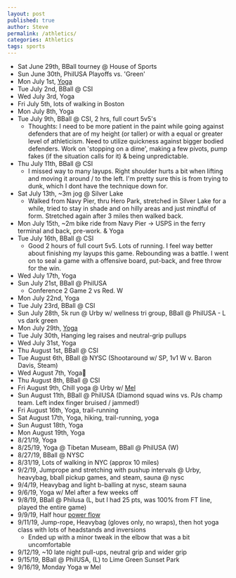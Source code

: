 ```yaml
---
layout: post
published: true
author: Steve
permalink: /athletics/
categories: Athletics
tags: sports
---
```

- Sat June 29th, BBall tourney @ House of Sports
- Sun June 30th, PhilUSA Playoffs vs. 'Green'
- Mon July 1st, [Yoga](https://www.instagram.com/tvyogi)
- Tue July 2nd, BBall @ CSI
- Wed July 3rd, Yoga
- Fri July 5th, lots of walking in Boston
- Mon July 8th, Yoga
- Tue July 9th, BBall @ CSI, 2 hrs, full court 5v5's 
  - Thoughts: I need to be more patient in the paint while going against defenders that are of my height (or taller) or with a equal or greater level of athleticism. Need to utilize quickness against bigger bodied defenders. Work on 'stopping on a dime', making a few pivots, pump fakes (if the situation calls for it) & being unpredictable.  
- Thu July 11th, BBall @ CSI
  - I missed way to many layups. Right shoulder hurts a bit when lifting and moving it around / to the left. I'm pretty sure this is from trying to dunk, which I dont have the technique down for.
- Sat July 13th, ~3m jog @ Silver Lake
  - Walked from Navy Pier, thru Hero Park, stretched in Silver Lake for a while, tried to stay in shade and on hilly areas and just mindful of form. Stretched again after 3 miles then walked back.
- Mon July 15th, ~2m bike ride from Navy Pier -> USPS in the ferry terminal and back, pre-work. & Yoga 
- Tue July 16th, BBall @ CSI
  - Good 2 hours of full court 5v5. Lots of running. I feel way better about finishing my layups this game. Rebounding was a battle. I went on to seal a game with a offensive board, put-back, and free throw for the win.
- Wed July 17th, Yoga
- Sun July 21st, BBall @ PhilUSA
  - Conference 2 Game 2 vs Red. W
- Mon July 22nd, Yoga
- Tue July 23rd, BBall @ CSI
- Sun July 28th, 5k run @ Urby w/ wellness tri group, BBall @ PhilUSA - L vs dark green
- Mon July 29th, [Yoga](https://www.google.com/search?q=forearm+headstand&oq=forearm+headstand&aqs=chrome..69i57j0l5.2536j0j7&sourceid=chrome&ie=UTF-8)
- Tue July 30th, Hanging leg raises and neutral-grip pullups 
- Wed July 31st, Yoga
- Thu August 1st, BBall @ CSI
- Tue August 6th, BBall @ NYSC (Shootaround w/ SP, 1v1 W v. Baron Davis, Steam)
- Wed August 7th, Yoga🙏
- Thu August 8th, BBall @ CSI
- Fri August 9th, Chill yoga @ Urby w/ [Mel](https://www.instagram.com/tvyogi) 
- Sun August 11th, BBall @ PhilUSA (Diamond squad wins vs. PJs champ team. Left index finger bruised / jammed!)
- Fri August 16th, Yoga, trail-running 
- Sat August 17th, Yoga, hiking, trail-running, yoga 
- Sun August 18th, Yoga
- Mon August 19th, Yoga
- 8/21/19, Yoga
- 8/25/19, Yoga @ Tibetan Museam, BBall @ PhilUSA (W)
- 8/27/19, BBall @ NYSC
- 8/31/19, Lots of walking in NYC (approx 10 miles)
- 9/2/19, Jumprope and stretching with pushup intervals @ Urby, heavybag, bball pickup games, and steam, sauna @ nysc 
- 9/4/19, Heavybag and light b-balling at nysc, steam sauna
- 9/6/19, Yoga w/ Mel after a few weeks off
- 9/8/19, BBall @ Philusa (L, but I had 25 pts, was 100% from FT line, played the entire game)
- 9/9/19, Half hour [power flow](https://www.ashtangayoga.info/practice/intermediate-series-nadi-shodhana/item/mukta-hasta-shirshasana-a/)
- 9/11/19, Jump-rope, Heavybag (gloves only, no wraps), then hot yoga class with lots of headstands and inversions
  - Ended up with a minor tweak in the elbow that was a bit uncomfortable
- 9/12/19, ~10 late night pull-ups, neutral grip and wider grip
- 9/15/19, BBall @ PhilUSA, (L) to Lime Green Sunset Park
- 9/16/19, Monday Yoga w Mel
